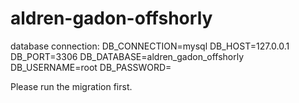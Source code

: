 # aldren-gadon-offshorly

database connection:
DB_CONNECTION=mysql
DB_HOST=127.0.0.1
DB_PORT=3306
DB_DATABASE=aldren_gadon_offshorly
DB_USERNAME=root
DB_PASSWORD=

Please run the migration first.

